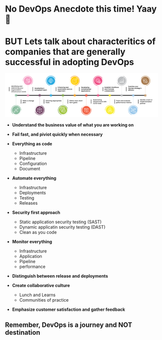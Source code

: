 # No DevOps Anecdote this time! Yaay 🥳

# BUT Lets talk about characteritics of companies that are generally successful in adopting DevOps 

![DevOps transformation roadmap](devops-transformation-roadmap.png)

- **Understand the business value of what you are working on**
- **Fail fast, and piviot quickly when necessary**

- **Everything as code**
    - Infrastructure 
    - Pipeline 
    - Configuration 
    - Document 
  
- **Automate everything**
    - Infrastructure 
    - Deployments 
    - Testing 
    - Releases 
  
- **Security first approach**
    - Static application security testing (SAST)
    - Dynamic applicatin security testing (DAST)
    - Clean as you code
  
- **Monitor everything**
    - Infrastructure 
    - Application  
    - Pipeline 
    - performance 
  
- **Distinguish between release and deployments**
  
- **Create collaborative culture**
    - Lunch and Learns
    - Communities of practice

- **Emphasize customer satisfaction and gather feedback**

## Remember, DevOps is a journey and NOT destination
